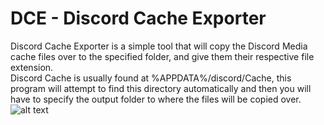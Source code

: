 #   DCE - Discord Cache Exporter

Discord Cache Exporter is a simple tool that will copy the Discord Media cache files over to the specified folder, and give them their respective file extension.  
Discord Cache is usually found at %APPDATA%/discord/Cache, this program will attempt to find this directory automatically and then you will have to specify the output folder to where the files will be copied over.
![alt text]([https://imgur.com/a/kK4SmEw](https://i.imgur.com/MxA5Kb4.png))
